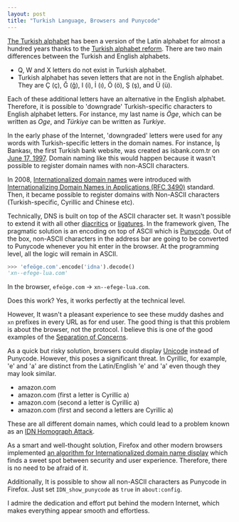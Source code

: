 ```yaml
---
layout: post
title: "Turkish Language, Browsers and Punycode"
---
```


[The Turkish alphabet](https://wikipedia.org/wiki/Turkish_alphabet) has been a version of the Latin alphabet for almost a hundred years thanks to the [Turkish alphabet reform](https://en.wikipedia.org/wiki/Turkish_alphabet_reform). There are two main differences between the Turkish and English alphabets.

- Q, W and X letters do not exist in Turkish alphabet.
- Turkish alphabet has seven letters that are not in the English alphabet. They are Ç (ç), Ğ (ğ), I (i), İ (ı), Ö (ö), Ş (ş), and Ü (ü).

Each of these additional letters have an alternative in the English alphabet. Therefore, it is possible to 'downgrade' Turkish-specific characters to English alphabet letters. For instance, my last name is *Öge*, which can be written as *Oge*, and *Türkiye* can be written as *Turkiye*.

In the early phase of the Internet, 'downgraded' letters were used for any words with Turkish-specific letters in the domain names. For instance, İş Bankası, the first Turkish bank website, was created as isbank.com.tr on [June 17, 1997](https://web.archive.org/web/19980119102706/http://www.isbank.com.tr/). Domain naming like this would happen because it wasn't possible to register domain names with non-ASCII characters.

In 2008, [Internationalized domain names](https://en.wikipedia.org/wiki/Internationalized_domain_name) were introduced with [Internationalizing Domain Names in Applications (RFC 3490)](https://datatracker.ietf.org/doc/html/rfc3490.html) standard. Then, it became possible to register domains with Non-ASCII characters (Turkish-specific, Cyrillic and Chinese etc).

Technically, DNS is built on top of the ASCII character set. It wasn't possible to extend it with all other [diacritics](https://en.wikipedia.org/wiki/Diacritic) or [ligatures](https://en.wikipedia.org/wiki/Ligature_(writing)). In the framework given, The pragmatic solution is an encoding on top of ASCII which is [Punycode](https://en.wikipedia.org/wiki/Punycode). Out of the box, non-ASCII characters in the address bar are going to be converted to Punycode whenever you hit enter in the browser. At the programming level, all the logic will remain in ASCII.

```python
>>> 'efeöge.com'.encode('idna').decode()
'xn--efege-lua.com'
```

In the browser, `efeöge.com` -> `xn--efege-lua.com`.

Does this work? Yes, it works perfectly at the technical level.

However, It wasn't a pleasant experience to see these muddy dashes and ``xn`` prefixes in every URL as for end user. The good thing is that this problem is about the browser, not the protocol. I believe this is one of the good examples of the [Separation of Concerns](https://en.wikipedia.org/wiki/Separation_of_concerns).

As a quick but risky solution, browsers could display [Unicode](https://en.wikipedia.org/wiki/List_of_Unicode_characters) instead of Punycode. However, this poses a significant threat. In Cyrillic, for example, 'е' and 'а' are distinct from the Latin/English 'e' and 'a' even though they may look similar.
 
- amazon.com
- аmazon.com (first a letter is Cyrillic a)
- amаzon.com (second a letter is Cyrillic a)
- аmаzon.com (first and second a letters are Cyrillic a)

These are all different domain names, which could lead to a problem known as an [IDN Homograph Attack](https://en.wikipedia.org/wiki/IDN_homograph_attack).

As a smart and well-thought solution, Firefox and other modern browsers implemented [an algorithm for Internationalized domain name display](https://wiki.mozilla.org/IDN_Display_Algorithm#Algorithm) which finds a sweet spot between security and user experience. Therefore, there is no need to be afraid of it.

Additionally, It is possible to show all non-ASCII characters as Punycode in Firefox. Just set `IDN_show_punycode` as `true` in `about:config`.

I admire the dedication and effort put behind the modern Internet, which makes everything appear smooth and effortless.
